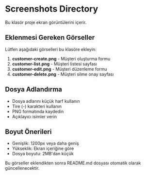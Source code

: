 # Screenshots Directory

Bu klasör proje ekran görüntülerini içerir.

## Eklenmesi Gereken Görseller

Lütfen aşağıdaki görselleri bu klasöre ekleyin:

1. **customer-create.png** - Müşteri oluşturma formu
2. **customer-list.png** - Müşteri listesi sayfası
3. **customer-edit.png** - Müşteri düzenleme formu
4. **customer-delete.png** - Müşteri silme onay sayfası

## Dosya Adlandırma

- Dosya adlarını küçük harf kullanın
- Tire (-) karakteri kullanın
- PNG formatında kaydedin
- Açıklayıcı isimler verin

## Boyut Önerileri

- Genişlik: 1200px veya daha geniş
- Yükseklik: Ekran içeriğine göre
- Dosya boyutu: 2MB'dan küçük

Bu görseller eklendikten sonra README.md dosyası otomatik olarak güncellenecektir.
